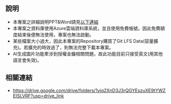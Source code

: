 ## 說明
- 本專案之詳細說明PPT&Word請見[以下連結](https://drive.google.com/drive/folders/1yjq2XnD3J3rQGYEszuXE9tYWZEISLVRF?usp=drive_link)
- 本專案之資料庫使用Azure雲端資料庫系統，並且使用免費帳號。因此免費額度結束後便無法使用，專案也無法啟動。
- 某些檔案大小過大，因此本專案的Repository購買了Git LFS Data(容量擴充)。若擴充的時效過了，則無法完整下載本專案。
- AI生成圖片功能牽涉到授權金鑰相關問題，故此功能目前只接受英文(用其他語言會失效)。

## 相關連結
- https://drive.google.com/drive/folders/1yjq2XnD3J3rQGYEszuXE9tYWZEISLVRF?usp=drive_link
